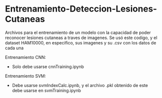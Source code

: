 # Entrenamiento-Deteccion-Lesiones-Cutaneas
Archivos para el entrenamiento de un modelo con la capacidad de poder reconocer lesiones cutaneas a traves de imagenes.
Se usó este codigo, y el dataset HAM10000, en especifico, sus imagenes y su .csv con los datos de cada una

Entrenamiento CNN:
- Solo debe usarse cnnTraining.ipynb

Entrenamiento SVM:
- Debe usarse svmIndexCalc.ipynb, y el archivo .pkl obtenido de este debe usarse en svmTraining.ipynb
